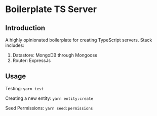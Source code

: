 # Boilerplate TS Server
## Introduction
A highly opinionated boilerplate for creating TypeScript servers.  Stack includes:
1) Datastore: MongoDB through Mongoose
2) Router: ExpressJs
   
## Usage
Testing: `yarn test`

Creating a new entity: `yarn entity:create`

Seed Permissions: `yarn seed:permissions`
